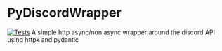 # PyDiscordWrapper
[![Tests](https://github.com/MarcoMuellner/PyDiscordWrapper/workflows/Tests/badge.svg)](https://github.com/<your-username>/hypermodern-python/actions?workflow=Tests)
A simple http async/non async wrapper around the discord API using httpx and pydantic
